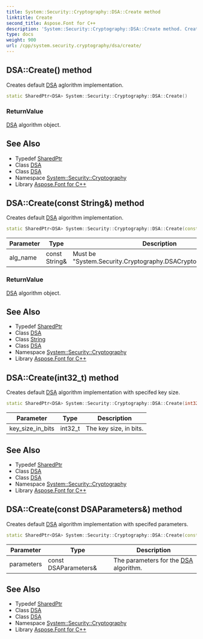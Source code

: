 ```yaml
---
title: System::Security::Cryptography::DSA::Create method
linktitle: Create
second_title: Aspose.Font for C++
description: 'System::Security::Cryptography::DSA::Create method. Creates default DSA aglorithm implementation in C++.'
type: docs
weight: 900
url: /cpp/system.security.cryptography/dsa/create/
---
```

## DSA::Create() method


Creates default [DSA](../) aglorithm implementation.

```cpp
static SharedPtr<DSA> System::Security::Cryptography::DSA::Create()
```


### ReturnValue

[DSA](../) algorithm object.

## See Also

* Typedef [SharedPtr](../../../system/sharedptr/)
* Class [DSA](../)
* Class [DSA](../)
* Namespace [System::Security::Cryptography](../../)
* Library [Aspose.Font for C++](../../../)
## DSA::Create(const String\&) method


Creates default [DSA](../) algorithm implementation.

```cpp
static SharedPtr<DSA> System::Security::Cryptography::DSA::Create(const String &alg_name)
```


| Parameter | Type | Description |
| --- | --- | --- |
| alg_name | const String\& | Must be "System.Security.Cryptography.DSACryptoServiceProvider". |

### ReturnValue

[DSA](../) algorithm object.

## See Also

* Typedef [SharedPtr](../../../system/sharedptr/)
* Class [DSA](../)
* Class [String](../../../system/string/)
* Class [DSA](../)
* Namespace [System::Security::Cryptography](../../)
* Library [Aspose.Font for C++](../../../)
## DSA::Create(int32_t) method


Creates default [DSA](../) algorithm implementation with specifed key size.

```cpp
static SharedPtr<DSA> System::Security::Cryptography::DSA::Create(int32_t key_size_in_bits)
```


| Parameter | Type | Description |
| --- | --- | --- |
| key_size_in_bits | int32_t | The key size, in bits. |

## See Also

* Typedef [SharedPtr](../../../system/sharedptr/)
* Class [DSA](../)
* Class [DSA](../)
* Namespace [System::Security::Cryptography](../../)
* Library [Aspose.Font for C++](../../../)
## DSA::Create(const DSAParameters\&) method


Creates default [DSA](../) algorithm implementation with specifed parameters.

```cpp
static SharedPtr<DSA> System::Security::Cryptography::DSA::Create(const DSAParameters &parameters)
```


| Parameter | Type | Description |
| --- | --- | --- |
| parameters | const DSAParameters\& | The parameters for the [DSA](../) algorithm. |

## See Also

* Typedef [SharedPtr](../../../system/sharedptr/)
* Class [DSA](../)
* Class [DSA](../)
* Namespace [System::Security::Cryptography](../../)
* Library [Aspose.Font for C++](../../../)
